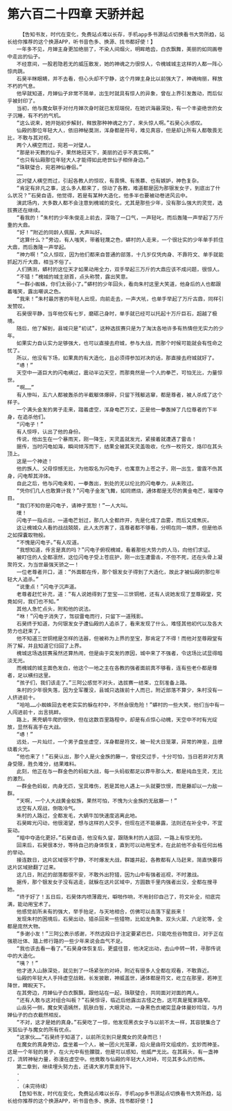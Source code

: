 # 第六百二十四章 天骄并起
        【告知书友，时代在变化，免费站点难以长存，手机app多书源站点切换看书大势所趋，站长给你推荐的这个换源APP，听书音色多、换源、找书都好使！】
       一年多不见，月婵主身更加绝丽了，不染人间烟火，明眸皓齿，白衣飘舞，美丽的如同画卷中走出的仙子。
       不经意间，一股若隐若无的威压散发，她的神魂之力很惊人，令槐城城主这样的人都一阵心惊肉跳。
       石昊半眯眼睛，并不去看，但心头却不宁静，这个月婵主身比以前强大了，神魂绚丽，释放不朽的气息。
       他早就知道，月婵仙子非常不简单，出生时就具有惊人的异象，曾在上界引发轰动，而后似乎被封印了。
       当初，他与魔女联手对付月婵次身时就已发现端倪，在她识海最深处，有一个丰姿绝世的女子沉睡，有不朽的气机。
       “这么说来，她开始初步解封，释放那种神魂之力了，来头惊人啊。”石昊心头感叹。
       仙殿的那位年轻大人，依旧神秘莫测，浑身都是符号，难见真容，但是却让所有人都敬畏无比，不敢与其对视。
       两个人横空而过，宛若一对璧人。
       “那是补天教的仙子，果然艳冠天下，美丽的近乎不真实啊。”
       “也只有仙殿那位年轻大人才能得如此绝世仙子相伴身边。”
       “珠联璧合，宛若神仙眷侣。”
       ……
       这对璧人横空而过，引起各教人的惊叹，有畏惧、有羡慕、也有嫉妒，神色复杂。
       “肯定有非凡之事，这么多人都来了，惊动了各教，难道都是因为那银发女子，到底出了什么状况？”石昊自语，他觉得，若是有某种大造化，他多半也要被动卷进风云中。
       演武场内，大多数人都不会注意到槐城的变化，尤其是那些少年，没有那么强大的灵觉，选拔赛还在继续。
       “看我的！”朱村的少年朱俊走上前去，深吸了一口气，一声轻叱，而后轰隆一声举起了万斤重的大鼎。
       “好！”附近的同龄人佩服，大声叫好。
       “这算什么？”旁边，有人嗤笑，带着轻蔑之色，蟒村的人走来，一个很壮实的少年单手抓住大鼎，而后轰隆一声举起。
       “神力啊！”众人惊叹，因为他们都来自普通的部落，十几岁仅凭肉身、不靠符文、单手就能抓起万斤大鼎，相当不俗了。
       人们猜测，蟒村的这位天才如果动用全力，双手举起三万斤的大鼎应该不成问题，很惊人。
       “不错！”槐城的城主颔首，点头称赞，露出笑意。
       “一群小蜘蛛，你们太弱小了。”蟒村的少年回头，看向朱村这里大笑道，他身后的人也都跟着嗤笑，露出嘲讽之色。
       “我来！”朱村最厉害的年轻人出现，向前走去，一声大吼，也单手举起了万斤古鼎，同样引发赞叹。
       石昊很平静，当年他仅有七岁，磨砺己身时，单手就已经可以托起十万斤巨石，超越了极境。
       随后，他了解到，县城只是“初试”，这种选拔赛只是为了淘汰各地许多有热情但无实力的少年。
       如果实力自认实力足够强大，也可以直接去府城，参与大战，而那个时候可能就会有性命之忧了。
       所以，他没有下场，如果真的有大造化，且必须得参加对决的话，那直接去府城就好了。
       “哧！”
       天空中一道巨大的闪电横过，震动半边天空，而那竟然是一个人的拳芒，可怕无比，力量惊世。
       “啊……”
       有人惨叫，五六人都被轰杀的半截躯体爆碎，只留下残躯逃窜，都是尊者，被人杀成了这个样子。
       一个满头金发的男子走来，踏着虚空，浑身电芒万丈，正是他一拳轰掉了几位尊者的下半身，在追杀他们。
       “闪电子！”
       有人惊呼，认出了他的身份。
       传说，他出生在一个暴雨天，刚一降生，天灵盖就发光，紧接着就遭遇了雷击！
       据传，当时闪电如海，瞬间倾泻而下，结果全被其天灵盖吸收，化作一枚符文，烙印在其头顶上。
       这是一个神迹！
       他的族人、父母惊憾无比，为他取名为闪电子，也寓意为上苍之子，刚一出生，雷霆不伤其身，闪电帮其淬体。
       自此之后，他与闪电亲和，一拳轰出，到处的无以伦比的闪电拳力，从未败过。
       “凭你们几人也敢算计我？”闪电子金发飞舞，如同燃烧，通体都是无尽的黄金电芒，璀璨夺目。
       “我们不知你是闪电子，请神子宽恕！”一人大叫。
       噗！
       闪电子一指点出，一道电芒划过，那几人全都炸开，先是化成了血雾，而后又成焦灰。
       这让槐城众人看的战战兢兢，此人太厉害了，连尊者都不够看，分明在同一境界，但是他杀之如探囊取物般。
       “不愧是闪电子。”有人叹道。
       “我想知道，传言是真的吗？”闪电子俯视槐城，看着那些大势力的人马，向他们求证。
       被盯住的人全都凛然，这位闪电子受上苍庇护，刚一出生遭雷击，不但不死，还在头骨上凝聚符文，为当世最强天骄之一！
       一位老尊者开口，道：“外面都在传，那个银发女子得到了大造化，故此才被仙殿的那位年轻大人追杀。”
       “说重点！”闪电子沉声道。
       老尊者赶忙补充，道：“有人说她得到了至宝——三世铜棺，还有人说她发现了至尊殿堂，究竟如何，我们也不知。”
       其他人急忙点头，附和他的说法。
       “咻！”闪电子消失了，驾驭雷电而行，只留下一道残影。
       石昊终于知道，为何银发女子遭仙殿的人追杀了，看来发现了什么，难怪其他初代以及各大势力也赶来了。
       他不知道三世铜棺是怎样的法器，但被称为上界的至宝，那肯定了不得！而他对至尊殿堂有所了解，并且知道它归回了上界。
       槐城这场选拔赛虽然还算热闹，但是由于突发的原因，城中来了不强者，令这场比试显得暗淡无光。
       而槐城的城主面色发白，他这个一地之主在各教的强者面前真不够看，连有些老仆都是尊者，足以横扫这里。
       “孩子们，我们该走了。”三阿公感觉不对头，选拔赛一结束，立刻准备上路。
       朱村的少年很失落，因为全军覆没，县城只选拨前十人而已，附近部落不算少，朱村没有一人挤进前十。
       “哈哈……小蜘蛛回去老老实实的躲在村中，不然会很危险！”蟒村的一些大笑，他们当中有一人闯进前十，出言挑衅。
       路上，黑壳蜗牛爬的很快，但在这数百里路程中，却是有点惊心动魄，天空中不时有光绽放，显然有高手在大战。
       “哧！”
       远处，一片灿烂，一个男子盘坐虚空，浑身都是符文，被一轮大日笼罩，异常的神圣，且缭绕着火光。
       “他也来了！”石昊认出，那个人是火金族的藤一，曾经交过手，十分可怕，当日若非对方真身受限，胜负难分，结果难料。
       此刻，他正在与一群金色的蚂蚁大战，每一头蚂蚁都足以莽牛那么大，都是纯血生灵，无比的激烈。
       一群金色蚂蚁，肉身无匹，宝具难伤，若是其他人遇上一头就要饮恨，而是藤却以一力敌一群。
       “天啊，一个人大战黄金蚁族，果然可怕，不愧为火金族的无敌藤一！”
       远空有人观战，倒吸冷气。
       朱村的人路过，全都发毛，大蜗牛加快速度逃离此地。
       石昊眸光闪动，他很渴望，想与这样的人交手，但现在还不能暴露，法则还在补全中，不宜妄动。
       “暗中夺造化更好。”石昊自语，他没有久留，跟随朱村的人返回，一路上有惊无险。
       回来后，石昊很本分，等待自己的身体恢复，直到可以动用宝术，在此前他不会有任何出格的举动。
       接连数日，这片区域很不宁静，不时爆发大战，群雄并起，各教都有人马赶来，简直快要将这片区域掀翻了过来。
       这几日，附近的部落都很不安，不敢外出狩猎，因为山中有强者巡视，不时激战。
       据传，那个银发女子没有逃走，就躲在这片区域中，方圆数千里内强者出没，全都在搜寻她。
       “终于好了！五日后，石昊体内喷薄霞光，噼啪作响，不用封印自己了，符文补全，彻底完满，能动用宝术了。
       他感觉前所未有的强大，举手抬足，与天地相合，仿佛可以击落下星辰来！
       发现朱村的困境后，石昊出动，猎杀回来一些猎物，比如龙角象、双头火犀、六足驼等，全都是庞然大物。
       “多谢小友！”三阿公表示感谢，不然这段日子注定要紧巴巴，只能吃些谷物度日，对于正在强筋壮体、踏上修行路的一些少年来说会血气不足。
       “我也该去看一看了。”石昊身体恢复后，更盛往昔，他决定出动，去山中转一转，寻那传说中的大造化。
       “咦？！”
       他才进入山脉深处，就见到了一场紧张的对峙，附近有很多人全都在观看，不敢靠近。
       仙殿的年轻大人手持虚空战戟，长发披散，神威盖世，通体都是符文，屹立在那里，若神王降世，睥睨天下。
       在其旁边，月婵仙子白衣飘飘，跟他站在一起，珠联璧合，共同面对对面的两人。
       “还有人敢与这对组合叫板？”石昊惊讶，临近后他露出古怪之色，这可真是冤家路窄。
       山岳另一侧，魔女笑语嫣然，肌肤白皙，大眼灵动，一身黑色衣裙突显身体曼妙玲珑，与月婵仙子的白衣截然相反。
       “不对，这才是她的真身。”石昊吃了一惊，他发现黑衣女子与以前不太一样，其容貌集合了天狐仙子与魔女的所有优点。
       “这家伙……”石昊终于知道了，以前所见到只是魔女的灵身而已！
       在魔女的真身旁边，盘坐着一个人，被一团火光笼罩，焰火是由符文组成的，玄妙而神圣。这是一个年轻的男子，在火光中有些朦胧，但是可以感知，他威严无比。在其肩头，有一盏神灯，流转神秘力量，弥漫在虚空中。他竟敢与仙殿的年轻大人对峙，可见其多么的恐怖。
       第二章到，继续埋头努力去，还请大家月票支持下。
       .
       .
       .（未完待续）
       【告知书友，时代在变化，免费站点难以长存，手机app多书源站点切换看书大势所趋，站长给你推荐的这个换源APP，听书音色多、换源、找书都好使！】